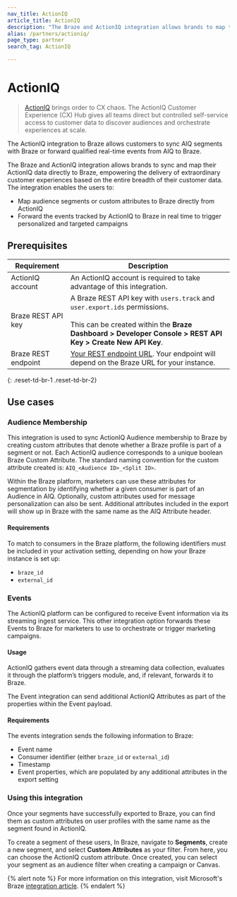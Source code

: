 ```yaml
---
nav_title: ActionIQ
article_title: ActionIQ
description: "The Braze and ActionIQ integration allows brands to map the audience segments (or custom attributes) across both platforms or forward real-time events from ActionIQ to Braze to deliver personalized customer experiences based on the entire breadth of their customer data."
alias: /partners/actioniq/
page_type: partner
search_tag: ActionIQ

---
```


# ActionIQ

> [ActionIQ][2] brings order to CX chaos. The ActionIQ Customer Experience (CX) Hub gives all teams direct but controlled self-service access to customer data to discover audiences and orchestrate experiences at scale.

The ActionIQ integration to Braze allows customers to sync AIQ segments with Braze or forward qualified real-time events from AIQ to Braze.

The Braze and ActionIQ integration allows brands to sync and map their ActionIQ data directly to Braze, empowering the delivery of extraordinary customer experiences based on the entire breadth of their customer data. The integration enables the users to:
- Map audience segments or custom attributes to Braze directly from ActionIQ
- Forward the events tracked by ActionIQ to Braze in real time to trigger personalized and targeted campaigns

## Prerequisites

| Requirement | Description |
| ----------- | ----------- |
| ActionIQ account | An ActionIQ account is required to take advantage of this integration. |
| Braze REST API key | A Braze REST API key with `users.track` and `user.export.ids` permissions. <br><br> This can be created within the **Braze Dashboard > Developer Console > REST API Key > Create New API Key**. |
| Braze REST endpoint | [Your REST endpoint URL][1]. Your endpoint will depend on the Braze URL for your instance. |
{: .reset-td-br-1 .reset-td-br-2}

## Use cases

### Audience Membership
This integration is used to sync ActionIQ Audience membership to Braze by creating custom attributes that denote whether a Braze profile is part of a segment or not. Each ActionIQ audience corresponds to a unique boolean Braze Custom Attribute. The standard naming convention for the custom attribute created is: `AIQ_<Audience ID>_<Split ID>`.

Within the Braze platform, marketers can use these attributes for segmentation by identifying whether a given consumer is part of an Audience in AIQ. Optionally, custom attributes used for message personalization can also be sent. Additional attributes included in the export will show up in Braze with the same name as the AIQ Attribute header.

#### Requirements
To match to consumers in the Braze platform, the following identifiers must be included in your activation setting, depending on how your Braze instance is set up:
- `braze_id`
- `external_id`

### Events
The ActionIQ platform can be configured to receive Event information via its streaming ingest service. This other integration option forwards these Events to Braze for marketers to use to orchestrate or trigger marketing campaigns.

#### Usage
ActionIQ gathers event data through a streaming data collection, evaluates it through the platform’s triggers module, and, if relevant, forwards it to Braze.

The Event integration can send additional ActionIQ Attributes as part of the properties within the Event payload.

#### Requirements
The events integration sends the following information to Braze:
- Event name
- Consumer identifier (either `braze_id` or `external_id`)
- Timestamp
- Event properties, which are populated by any additional attributes in the export setting

### Using this integration

Once your segments have successfully exported to Braze, you can find them as custom attributes on user profiles with the same name as the segment found in ActionIQ. 

To create a segment of these users, In Braze, navigate to **Segments**, create a new segment, and select **Custom Attributes** as your filter. From here, you can choose the ActionIQ custom attribute. Once created, you can select your segment as an audience filter when creating a campaign or Canvas.

{% alert note %}
For more information on this integration, visit Microsoft's Braze [integration article](https://docs.microsoft.com/en-us/dynamics365/customer-insights/export-braze).
{% endalert %}

[1]: {{site.baseurl}}/developer_guide/rest_api/basics/#endpoints
[2]: https://www.actioniq.com/